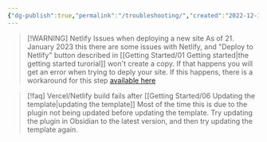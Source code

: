 ```yaml
---
{"dg-publish":true,"permalink":"/troubleshooting/","created":"2022-12-15T09:26:39.379+01:00","updated":"2023-03-07T10:35:05.381+01:00"}
---
```



> [!WARNING] Netlify Issues when deploying a new site
> As of 21. January 2023 this there are some issues with Netlify, and "Deploy to Netlify" button described in [[Getting Started/01 Getting started\|the getting started turorial]] won't create a copy. If that happens you will get an error when trying to deply your site. If this happens, there is a workaround for this step  [available here](https://github.com/oleeskild/obsidian-digital-garden/issues/167#issuecomment-1399222123)


> [!faq] Vercel/Netlify build fails after [[Getting Started/06 Updating the template\|updating the template]]
> Most of the time this is due to the plugin not being updated before updating the template. Try updating the plugin in Obsidian to the latest version, and then try updating the template again. 


